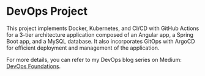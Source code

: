 # DevOps Project

This project implements Docker, Kubernetes, and CI/CD with GitHub Actions for a 3-tier architecture application composed of an Angular app, a Spring Boot app, and a MySQL database. It also incorporates GitOps with ArgoCD for efficient deployment and management of the application.

For more details, you can refer to my DevOps blog series on Medium: [DevOps Foundations](https://medium.com/@blogs4devs/devops-foundations-97f6aa286397).

